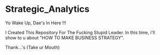 # Strategic_Analytics


Yo Wake Up, Dae's In Here !!!


I Created This Repository For The Fucking Stupid Leader.
In this time, i'll show to u about "HOW TO MAKE BUSINESS STRATEGY".

Thank...'s
(Take ur Mouth)




